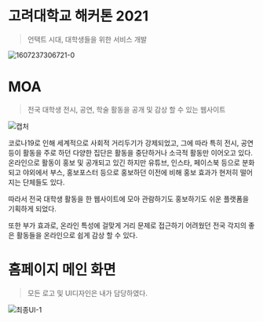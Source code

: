 # 고려대학교 해커톤 2021
>언택트 시대, 대학생들을 위한 서비스 개발

![1607237306721-0](https://user-images.githubusercontent.com/67117391/107641873-802a4180-6cb7-11eb-99e4-74b3d228bdcf.jpg)




# MOA
>전국 대학생 전시, 공연, 학술 활동을 공개 및 감상 할 수 있는 웹사이트


![캡처](https://user-images.githubusercontent.com/67117391/107642957-e2d00d00-6cb8-11eb-8dca-4377dc155292.PNG)



코로나19로 인해 세계적으로 사회적 거리두기가 강제되었고, 그에 따라 특히 전시, 공연 등이 활동을 주로 하던 다양한 집단은 활동을 중단하거나 소극적 활동만 이어오고 있다.
온라인으로 활동이 홍보 및 공개되고 있긴 하지만 유튜브, 인스타, 페이스북 등으로 분화되고 야외에서 부스, 홍보포스터 등으로 홍보하던 이전에 비해 홍보 효과가 현저히 떨어지는 단체들도 있다.

따라서 전국 대학생 활동을 한 웹사이트에 모아 관람하기도 홍보하기도 쉬운 플랫폼을 기획하게 되었다.

또한 부가 효과로, 온라인 특성에 걸맞게 거리 문제로 접근하기 어려웠던 전국 각지의 좋은 활동들을 온라인으로 쉽게 감상 할 수 있다.




# 홈페이지 메인 화면
>모든 로고 및 UI디자인은 내가 담당하였다.


![최종UI-1](https://user-images.githubusercontent.com/67117391/107644202-79e99480-6cba-11eb-867c-bd13a3952ab2.jpg)


